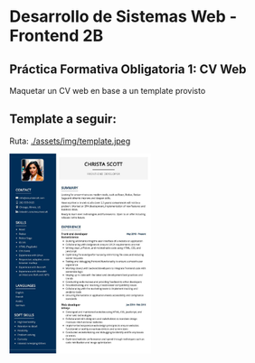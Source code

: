 # Desarrollo de Sistemas Web - Frontend 2B

## Práctica Formativa Obligatoria 1: CV Web

Maquetar un CV web en base a un template provisto

## Template a seguir:

Ruta: [./assets/img/template.jpeg](./assets/img/template.jpeg)

<img src="./assets/img/template.jpeg" width="250">